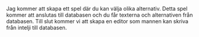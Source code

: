 Jag kommer att skapa ett spel där du kan välja olika alternativ. Detta spel kommer att anslutas till 
databasen och du får texterna och alternativen från databasen. 
Till slut kommer vi att skapa en editor som mannen kan skriva från intelji till databasen.

